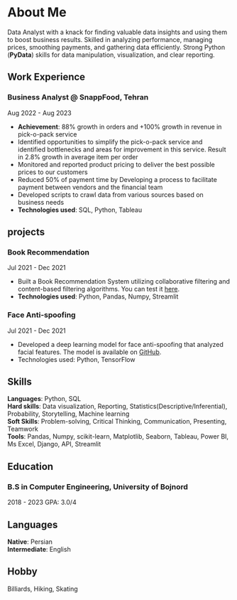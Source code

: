 # About Me
Data Analyst with a knack for finding valuable data insights and using them to boost business results. Skilled in analyzing performance, managing prices, smoothing payments, and gathering data efficiently. Strong Python (**PyData**) skills for data manipulation, visualization, and clear reporting.

## Work Experience

### Business Analyst @ SnappFood, Tehran
Aug 2022 - Aug 2023
- **Achievement**: 88% growth in orders and +100% growth in revenue in pick-o-pack service 
- Identified opportunities to simplify the pick-o-pack service and identified bottlenecks and areas for improvement in this service. Result in 2.8% growth in average item per order   
- Monitored and reported product pricing to deliver the best possible prices to our customers
- Reduced 50% of payment time by Developing a process to facilitate payment between vendors and the financial team
- Developed scripts to crawl data from various sources based on business needs
- **Technologies used**: SQL, Python, Tableau

## projects
### Book Recommendation
Jul 2021 - Dec 2021
- Built a Book Recommendation System utilizing collaborative filtering and
content-based filtering algorithms. You can test it [here](https://huggingface.co/spaces/mahmoodabdali79/Book_Recommendation).
- **Technologies used**: Python, Pandas, Numpy, Streamlit

### Face Anti-spoofing
Jul 2021 - Dec 2021
- Developed a deep learning model for face anti-spoofing that analyzed facial features. The model is available on [GitHub](https://github.com/MahmoodAbdali79/Face-anti-spoofing).
- Technologies used: Python, TensorFlow



## Skills
**Languages**: Python, SQL  
**Hard skills**: Data visualization, Reporting, Statistics(Descriptive/Inferential), Probability, Storytelling, Machine learning  
**Soft Skills**: Problem-solving, Critical Thinking, Communication, Presenting, Teamwork  
**Tools**: Pandas, Numpy, scikit-learn, Matplotlib, Seaborn, Tableau, Power BI, Ms Excel, Django, API, Streamlit


## Education
### B.S in Computer Engineering, University of Bojnord
2018 - 2023 GPA: 3.0/4

## Languages
**Native**: Persian  
**Intermediate**: English

## Hobby
Billiards, Hiking, Skating 

